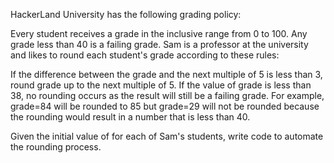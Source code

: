 HackerLand University has the following grading policy:

Every student receives a grade in the inclusive range from 0 to 100.
Any grade less than 40 is a failing grade.
Sam is a professor at the university and likes to round each student's grade according to these rules:

If the difference between the grade and the next multiple of 5 is less than 3, round grade up to the next multiple of 5.
If the value of grade is less than 38, no rounding occurs as the result will still be a failing grade.
For example, grade=84 will be rounded to 85 but grade=29 will not be rounded because the rounding would result in a number that is less than 40.

Given the initial value of  for each of Sam's  students, write code to automate the rounding process.

